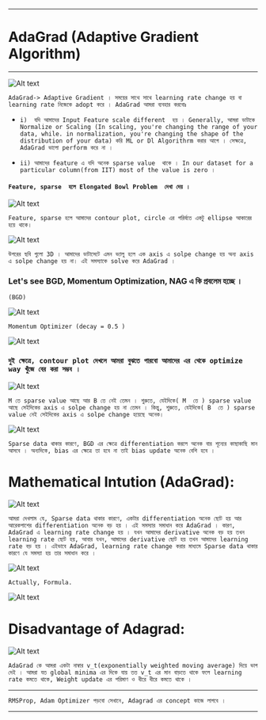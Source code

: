 
---


#  AdaGrad (Adaptive Gradient Algorithm)


---


![Alt text](image-208.png)

`AdaGrad-> Adaptive Gradient । সময়ের সাথে সাথে learning rate change হয় বা learning rate নিজেকে adopt করে । AdaGrad আমরা ব্যবহার করবোঃ `

- `i)  যদি আমাদের Input Feature scale different  হয় । Generally, আমরা ডাটাকে Normalize or Scaling (In scaling, you're changing the range of your data, while. in normalization, you're changing the shape of the distribution of your data) করি ML or Dl Algorithrm করার আগে । সেক্ষত্রে, AdaGrad ভালো perform করে না ।  `

- `ii) আমাদের feature এ যদি অনেক sparse value  থাকে । In our dataset for a particular column(from IIT) most of the value is zero । `

#### `Feature, sparse  হলে Elongated Bowl Problem  দেখা দেয় । `

![Alt text](image-209.png)

`Feature, sparse হলে আমাদের contour plot, circle এর পরির্বতে একটু ellipse আকারের হয়ে থাকে। `

![Alt text](image-210.png)

`উপরের ছবি গুলো 3D । আমাদের ডাটাসেটে এমন ভ্যালু হলে এক axis এ solpe change হয় অন্য axis এ solpe change হয় না। এই সমস্যাকে solve করে AdaGrad । `

### Let's see BGD, Momentum Optimization, NAG এ কি প্রবলেম হচ্ছে । 

` (BGD) `

![Alt text](image-211.png)

`Momentum Optimizer (decay = 0.5 )`

![Alt text](image-212.png)

### ` দুই ক্ষেত্রে, contour plot দেখলে আমরা বুঝতে পারবো আমাদের এর থেকে optimize way খুঁজে বের করা সম্ভব । `

![Alt text](image-213.png)

`M তে sparse value আছে আর B তে নেই তেমন । শুরুতে, যেইদিকে( M  তে ) sparse value আছে সেইদিকের axis এ solpe change হয় না তেমন । কিন্তু, শুরুতে, যেইদিকে( B  তে ) sparse value নেই সেইদিকের axis এ solpe change হয়েছে অনেক। `

![Alt text](image-214.png)

`Sparse data থাকার কারণে, BGD এর ক্ষেত্রে differentiation করলে অনেক বার শূন্যের কাছাকাছি মান আসবে । অন্যদিকে, bias এর ক্ষেত্রে তা হবে না তাই bias update অনেক বেশি হবে ।  `


# Mathematical Intution (AdaGrad):

![Alt text](image-215.png)

`আমরা দেখলাম যে, Sparse data থাকার কারণে, একটার differentiation অনেক ছোট হয় আর আরেকপাশের differentiation অনেক বড় হয় । এই সমস্যার সমাধান করে AdaGrad । কারণ, AdaGrad এ learning rate change হয় । যখন আমাদের derivative অনেক বড় হয় তখন learning rate ছোট হয়, আবার যখন, আমাদের derivative ছোট হয় তখন আমাদের learning rate বড় হয় । এইভাবে AdaGrad, learning rate change করার মাধ্যমে Sparse data থাকার কারণে যে সমস্যা হয় তার সমাধান করে । `

![Alt text](image-216.png)


`Actually, Formula.  `

![Alt text](image-217.png)

# Disadvantage of Adagrad:

![Alt text](image-218.png)

`AdaGrad কে আমরা একটা নাম্বার v_t(exponentially weighted moving average) দিয়ে ভাগ দেই । আমরা যত global minima এর দিকে যায় তত v_t এর মান বাড়তে থাকে ফলে learning rate কমতে থাকে, Weight update এর পরিমাণ ও ধীরে ধীরে কমতে থাকে । `


---

`RMSProp, Adam Optimizer পড়বো সেখানে, Adagrad এর concept কাজে লাগবে । `

---



